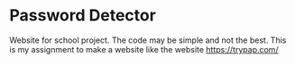 # Password Detector

Website for school project. The code may be simple and not the best. This is my assignment to make a website like the website https://trypap.com/
